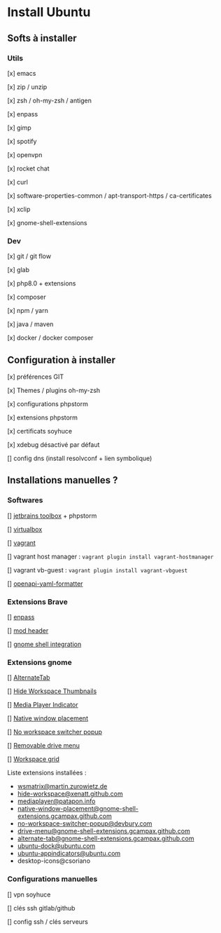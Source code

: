 # Install Ubuntu

## Softs à installer

### Utils

[x] emacs

[x] zip / unzip

[x] zsh / oh-my-zsh / antigen

[x] enpass

[x] gimp

[x] spotify

[x] openvpn

[x] rocket chat

[x] curl

[x] software-properties-common / apt-transport-https / ca-certificates

[x] xclip

[x] gnome-shell-extensions

### Dev

[x] git / git flow

[x] glab

[x] php8.0 + extensions

[x] composer

[x] npm / yarn

[x] java / maven

[x] docker / docker composer

## Configuration à installer

[x] préférences GIT

[x] Themes / plugins oh-my-zsh

[x] configurations phpstorm

[x] extensions phpstorm

[x] certificats soyhuce

[x] xdebug désactivé par défaut

[] config dns (install resolvconf + lien symbolique)

## Installations manuelles ?

### Softwares

[] [jetbrains toolbox](https://www.jetbrains.com/toolbox/app/) + phpstorm

[] [virtualbox](https://www.virtualbox.org/wiki/Linux_Downloads)

[] [vagrant](https://www.vagrantup.com/downloads.html)

[] vagrant host manager : `vagrant plugin install vagrant-hostmanager`

[] vagrant vb-guest : `vagrant plugin install vagrant-vbguest`

[] [openapi-yaml-formatter](https://gitlab.soyhuce.lan/tools/openapi-yaml-formatter)

### Extensions Brave

[] [enpass](https://www.enpass.io/downloads/)

[] [mod header](https://addons.mozilla.org/fr/firefox/addon/modheader-firefox/)

[] [gnome shell integration](https://addons.mozilla.org/fr/firefox/addon/gnome-shell-integration/)

### Extensions gnome

[] [AlternateTab](https://extensions.gnome.org/extension/15/alternatetab/)

[] [Hide Workspace Thumbnails](https://extensions.gnome.org/extension/808/hide-workspace-thumbnails/)

[] [Media Player Indicator](https://extensions.gnome.org/extension/55/media-player-indicator/)

[] [Native window placement](https://extensions.gnome.org/extension/18/native-window-placement/)

[] [No workspace switcher popup](https://extensions.gnome.org/extension/758/no-workspace-switcher-popup/)

[] [Removable drive menu](https://extensions.gnome.org/extension/7/removable-drive-menu/)

[] [Workspace grid](https://extensions.gnome.org/extension/484/workspace-grid/)

Liste extensions installées :

- wsmatrix@martin.zurowietz.de
- hide-workspace@xenatt.github.com
- mediaplayer@patapon.info
- native-window-placement@gnome-shell-extensions.gcampax.github.com
- no-workspace-switcher-popup@devbury.com
- drive-menu@gnome-shell-extensions.gcampax.github.com
- alternate-tab@gnome-shell-extensions.gcampax.github.com
- ubuntu-dock@ubuntu.com
- ubuntu-appindicators@ubuntu.com
- desktop-icons@csoriano

### Configurations manuelles

[] vpn soyhuce

[] clés ssh gitlab/github

[] config ssh / clés serveurs
